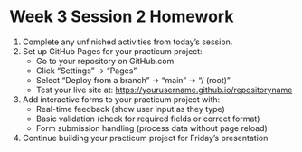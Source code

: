 # Week 3 Session 2 Homework

1. Complete any unfinished activities from today’s session.​
2. Set up GitHub Pages for your practicum project:​
    - Go to your repository on GitHub.com​
    - Click “Settings” → “Pages”​
    - Select “Deploy from a branch” → “main” → “/ (root)”​
    - Test your live site at: https://yourusername.github.io/repositoryname​
3. Add interactive forms to your practicum project with:​
    - Real-time feedback (show user input as they type)​
    - Basic validation (check for required fields or correct format)​
    - Form submission handling (process data without page reload)​
4. Continue building your practicum project for Friday’s presentation​
